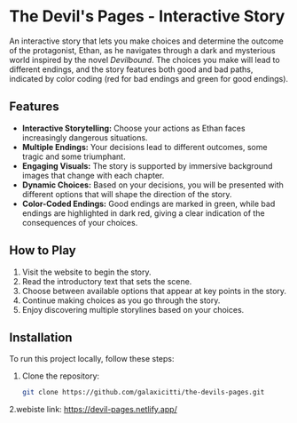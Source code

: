 # The Devil's Pages - Interactive Story

An interactive story that lets you make choices and determine the outcome of the protagonist, Ethan, as he navigates through a dark and mysterious world inspired by the novel *Devilbound*. The choices you make will lead to different endings, and the story features both good and bad paths, indicated by color coding (red for bad endings and green for good endings).

## Features
- **Interactive Storytelling:** Choose your actions as Ethan faces increasingly dangerous situations.
- **Multiple Endings:** Your decisions lead to different outcomes, some tragic and some triumphant.
- **Engaging Visuals:** The story is supported by immersive background images that change with each chapter.
- **Dynamic Choices:** Based on your decisions, you will be presented with different options that will shape the direction of the story.
- **Color-Coded Endings:** Good endings are marked in green, while bad endings are highlighted in dark red, giving a clear indication of the consequences of your choices.

## How to Play
1. Visit the website to begin the story.
2. Read the introductory text that sets the scene.
3. Choose between available options that appear at key points in the story.
4. Continue making choices as you go through the story.
5. Enjoy discovering multiple storylines based on your choices.

## Installation

To run this project locally, follow these steps:

1. Clone the repository:

   ```bash
   git clone https://github.com/galaxicitti/the-devils-pages.git
2.webiste link:
   https://devil-pages.netlify.app/


